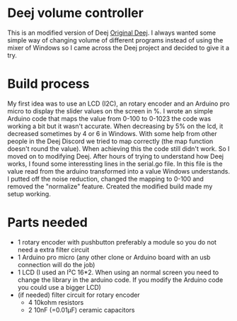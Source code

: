 # Deej volume controller
This is an modified version of Deej [Original Deej](https://github.com/omriharel/deej). I always wanted some simple way of changing volume of different programs instead of using the mixer of Windows so I came across the Deej project and decided to give it a try.

# Build process
 My first idea was to use an LCD (I2C), an rotary encoder and an Arduino pro micro to display the slider values on the screen in %. I wrote an simple Arduino code that maps the value from 0-100 to 0-1023 the code was working a bit but it wasn't accurate. When decreasing by 5% on the lcd, it decreased sometimes by 4 or 6 in Windows. With some help from other people in the Deej Discord we tried to map correctly (the map function doesn't round the value). When achieving this the code still didn't work. So I moved on to modifying Deej. After hours of trying to understand how Deej works, I found some interessting lines in the serial.go file. In this file is the value read from the arduino transformed into a value Windows understands. I putted off the noise reduction, changed the mapping to 0-100 and removed the "normalize" feature. Created the modified build made my setup working.

# Parts needed
- 1 rotary encoder with pushbutton preferably a module so you do not need a extra filter circuit
- 1 Arduino pro micro (any other clone or Arduino board with an usb connection will do the job)
- 1 LCD (I used an I²C 16*2. When using an normal screen you need to change the library in the arduino code. If you modify the Arduino code you could use a bigger LCD)
- (if needed) filter circuit for rotary encoder
  - 4 10kohm resistors
  - 2 10nF (=0.01µF) ceramic capacitors
